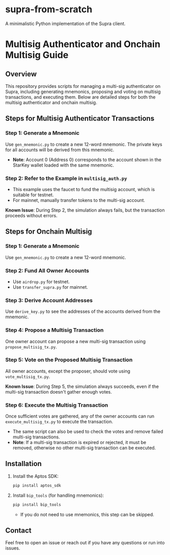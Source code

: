 # supra-from-scratch
A minimalistic Python implementation of the Supra client.

# Multisig Authenticator and Onchain Multisig Guide

## Overview
This repository provides scripts for managing a multi-sig authenticator on Supra, including generating mnemonics, proposing and voting on multisig transactions, and executing them. Below are detailed steps for both the multisig authenticator and onchain multisig.

## Steps for Multisig Authenticator Transactions

### Step 1: Generate a Mnemonic
Use `gen_mnemonic.py` to create a new 12-word mnemonic. The private keys for all accounts will be derived from this mnemonic.
- **Note**: Account 0 (Address 0) corresponds to the account shown in the StarKey wallet loaded with the same mnemonic.

### Step 2: Refer to the Example in `multisig_auth.py`
- This example uses the faucet to fund the multisig account, which is suitable for testnet.
- For mainnet, manually transfer tokens to the multi-sig account.

**Known Issue**: During Step 2, the simulation always fails, but the transaction proceeds without errors.

## Steps for Onchain Multisig

### Step 1: Generate a Mnemonic
Use `gen_mnemonic.py` to create a new 12-word mnemonic.

### Step 2: Fund All Owner Accounts
- Use `airdrop.py` for testnet.
- Use `transfer_supra.py` for mainnet.

### Step 3: Derive Account Addresses
Use `derive_key.py` to see the addresses of the accounts derived from the mnemonic.

### Step 4: Propose a Multisig Transaction
One owner account can propose a new multi-sig transaction using `propose_multisig_tx.py`.

### Step 5: Vote on the Proposed Multisig Transaction
All owner accounts, except the proposer, should vote using `vote_multisig_tx.py`.

**Known Issue**: During Step 5, the simulation always succeeds, even if the multi-sig transaction doesn't gather enough votes.

### Step 6: Execute the Multisig Transaction
Once sufficient votes are gathered, any of the owner accounts can run `execute_multisig_tx.py` to execute the transaction.
- The same script can also be used to check the votes and remove failed multi-sig transactions.
- **Note**: If a multi-sig transaction is expired or rejected, it must be removed, otherwise no other multi-sig transaction can be executed.

## Installation
1. Install the Aptos SDK:
   ```sh
   pip install aptos_sdk
   ```
2. Install `bip_tools` (for handling mnemonics):
   ```sh
   pip install bip_tools
   ```
   - If you do not need to use mnemonics, this step can be skipped.

## Contact
Feel free to open an issue or reach out if you have any questions or run into issues.

